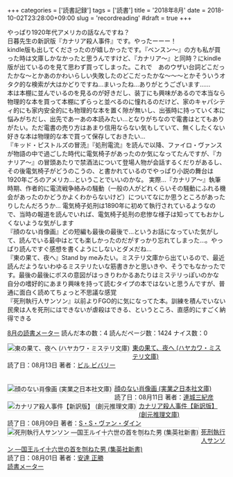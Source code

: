 +++
categories = ['読書記録']
tags = ['読書']
title = '2018年8月'
date = 2018-10-02T23:28:00+09:00
slug = 'recordreading'
#draft = true
+++

やっぱり1920年代アメリカの話なんですね？
<br>
日暮先生の新訳版『カナリア殺人事件』です。やったーーー！
<br>
kindle版も出してくださったのが嬉しかったです。『ベンスン～』の方も私が買った時は文庫しかなかったと思うんですけど、『カナリア～』と同時？にkindle版が出ているのを見て思わず買ってしまった。これで　あのウザい台詞どこだったかな～とかあのかわいらしい失敗したのどこだったかな～～～とかそういうオタク的な検索が大はかどりですね…まいったね…ありがとうございます……
<br>
本は本棚に並んでいるのを見るのが好きだし、装丁にも興味があるので本当なら物理的な本を買って本棚にずらっと並べるのに憧れるのだけど、家のキャパシティ的にも家内安全的にも物理的な本を置く隙が無いし、出張時に持っていく本に悩みがちだし、出先であーあの本読みたい…となりがちなので電書はとてもありがたい。ただ電書の売り方はあまり信用ならない気もしていて、無くしたくない好きな本は物理的な本で買って保存しておきたい…
<br>
『キッド・ピストルズの冒涜』『処刑電流』を読んで以降、ファイロ・ヴァンスが物語の中で過ごした時代に電気椅子があったのか気になってたんですが、『カナリア～』の冒頭あたりで禁酒法について登場人物が会話するくだりがあるし、その後電気椅子がどうのこうの、と書かれているのでやっぱり小説の舞台は1920年ごろのアメリカ…ということでいいのかな。
実際…『カナリア～』執筆時期、作者的に電流戦争絡みの騒動（一般の人がどれくらいその騒動にふれる機会があったのかどうかよくわからないけど）についてなにか思うところがあったりしたんだろうか…
電気椅子処刑は1890年に初めて執行されているようなので、当時の報道を読んでいれば、電気椅子処刑の悲惨な様子は知っててもおかしくないような気がします
<br>
『顔のない肖像画』どの短編も最後の最後で…というお話になっていた気がして、読んでいる最中はとても楽しかったのだがすっかり忘れてしまった…。やっぱり読んですぐ感想を書くようにしないとダメだね…
<br>
『東の果て、夜へ』Stand by meみたい。ミステリ文庫から出ているので、最近読んだようないわゆるミステリたいな筋書きかと思いきや、そうでもなかったです。最後の最後にボスの意図がはっきりわかるあたりはミステリっぽいのかな
自分の嗜好的にあまり興味を持って読むタイプの本ではないと思うんですが、普通に面白く読めてちょっと不思議な感覚
<br>
『死刑執行人サンソン』以前よりFGO的に気になってた本。訓練を積んでいない民衆は人を死刑にはできないが虐殺はできる、というところ、直感的にすごく納得できる
<br>

<a href="https://bookmeter.com/users/365033/summary/monthly">8月の読書メーター</a>
読んだ本の数：4
読んだページ数：1424
ナイス数：0

<a href="https://bookmeter.com/books/12269449"><img style="margin: 0 5px 5px 0; border: 1px solid #dcdcdc;" src="https://images-na.ssl-images-amazon.com/images/I/51B3dQfSZGL._SL75_.jpg" alt="東の果て、夜へ (ハヤカワ・ミステリ文庫)" align="left" /></a><a href="https://bookmeter.com/books/12269449?title=%E6%9D%B1%E3%81%AE%E6%9E%9C%E3%81%A6%E3%80%81%E5%A4%9C%E3%81%B8+%28%E3%83%8F%E3%83%A4%E3%82%AB%E3%83%AF%E3%83%BB%E3%83%9F%E3%82%B9%E3%83%86%E3%83%AA%E6%96%87%E5%BA%AB%29">東の果て、夜へ (ハヤカワ・ミステリ文庫)</a><br />読了日：08月13日 著者：<a href="https://bookmeter.com/search?keyword=%E3%83%93%E3%83%AB+%E3%83%93%E3%83%90%E3%83%AA%E3%83%BC">ビル ビバリー</a><br clear="left" /><a href="https://bookmeter.com/books/11109991?title=%E9%A1%94%E3%81%AE%E3%81%AA%E3%81%84%E8%82%96%E5%83%8F%E7%94%BB+%28%E5%AE%9F%E6%A5%AD%E4%B9%8B%E6%97%A5%E6%9C%AC%E7%A4%BE%E6%96%87%E5%BA%AB%29"><br /><br /></a><a href="https://bookmeter.com/books/11109991"><img style="margin: 0 5px 5px 0; border: 1px solid #dcdcdc;" src="https://images-na.ssl-images-amazon.com/images/I/61zc3yAvyjL._SL75_.jpg" alt="顔のない肖像画 (実業之日本社文庫)" align="left" />顔のない肖像画 (実業之日本社文庫)</a> <br />読了日：08月11日 著者：<a href="https://bookmeter.com/search?keyword=%E9%80%A3%E5%9F%8E%E4%B8%89%E7%B4%80%E5%BD%A6">連城三紀彦</a><br clear="left" /><img style="margin: 0 5px 5px 0; border: 1px solid #dcdcdc;" src="https://images-na.ssl-images-amazon.com/images/I/51vosj4fqEL._SL75_.jpg" alt="カナリア殺人事件【新訳版】 (創元推理文庫)" align="left" /><a href="https://bookmeter.com/books/12736893?title=%E3%82%AB%E3%83%8A%E3%83%AA%E3%82%A2%E6%AE%BA%E4%BA%BA%E4%BA%8B%E4%BB%B6%E3%80%90%E6%96%B0%E8%A8%B3%E7%89%88%E3%80%91+%28%E5%89%B5%E5%85%83%E6%8E%A8%E7%90%86%E6%96%87%E5%BA%AB%29">カナリア殺人事件【新訳版】 (創元推理文庫)</a> <br />読了日：08月09日 著者：<a href="https://bookmeter.com/search?keyword=S%E3%83%BBS%E3%83%BB%E3%83%B4%E3%82%A1%E3%83%B3%E3%83%BB%E3%83%80%E3%82%A4%E3%83%B3">S・S・</a><a href="https://bookmeter.com/search?keyword=S%E3%83%BBS%E3%83%BB%E3%83%B4%E3%82%A1%E3%83%B3%E3%83%BB%E3%83%80%E3%82%A4%E3%83%B3">ヴァン・ダイン</a><br clear="left" /><a href="https://bookmeter.com/books/524776"><img style="margin: 0 5px 5px 0; border: 1px solid #dcdcdc;" src="https://images-na.ssl-images-amazon.com/images/I/31J9%2BWoBY4L._SL75_.jpg" alt="死刑執行人サンソン ―国王ルイ十六世の首を刎ねた男 (集英社新書)" align="left" /></a><a href="https://bookmeter.com/books/524776?title=%E6%AD%BB%E5%88%91%E5%9F%B7%E8%A1%8C%E4%BA%BA%E3%82%B5%E3%83%B3%E3%82%BD%E3%83%B3+%E2%80%95%E5%9B%BD%E7%8E%8B%E3%83%AB%E3%82%A4%E5%8D%81%E5%85%AD%E4%B8%96%E3%81%AE%E9%A6%96%E3%82%92%E5%88%8E%E3%81%AD%E3%81%9F%E7%94%B7+%28%E9%9B%86%E8%8B%B1%E7%A4%BE%E6%96%B0%E6%9B%B8%29">死刑執行人サンソン ―国王ルイ十六世の首を刎ねた男 (集英社新書)</a><br />読了日：08月01日 著者：<a href="https://bookmeter.com/search?keyword=%E5%AE%89%E9%81%94+%E6%AD%A3%E5%8B%9D">安達 正勝</a><br clear="left" /><a href="https://bookmeter.com/">読書メーター</a>
